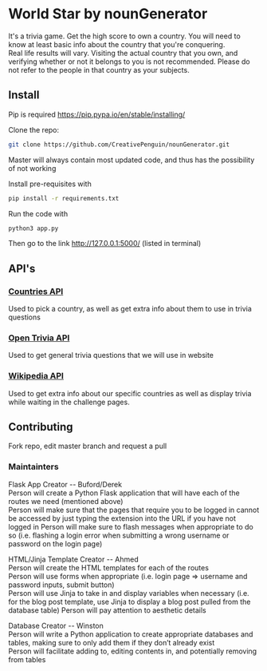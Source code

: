 # World Star by nounGenerator  
It's a trivia game. Get the high score to own a country.
You will need to know at least basic info about the country that you're
conquering.  
Real life results will vary. Visiting the actual country that you own,
and verifying whether or not it belongs to you is not recommended.
Please do not refer to the people in that country as your subjects.

## Install  
Pip is required https://pip.pypa.io/en/stable/installing/  

Clone the repo:  
```sh
git clone https://github.com/CreativePenguin/nounGenerator.git
```
Master will always contain most updated code, and thus has the possibility of not working  

Install pre-requisites with
```sh
pip install -r requirements.txt
```
Run the code with
```sh
python3 app.py
```
Then go to the link http://127.0.0.1:5000/ (listed in terminal)


## API's
### [Countries API](https://docs.google.com/document/d/1C-umxnBAIUzQI9kLDaXG4-YbFsiOwwRTJ5c-DXAHTRM/edit)  
Used to pick a country, as well as get extra info about them to use in trivia questions

### [Open Trivia API](https://docs.google.com/document/d/1yp2nicOExDYlrEfdvqspD17Kz5c-xMSWHudfmNjJgQ4/edit)  
Used to get general trivia questions that we will use in website

### [Wikipedia API](https://docs.google.com/document/d/1KNf_h_Rysiftc88uZNZO4LMpAyQprUTSj-eg5CMz9a8/edit)  
Used to get extra info about our specific countries as well as display trivia while waiting in the challenge pages.

## Contributing
Fork repo, edit master branch and request a pull
### Maintainters  
Flask App Creator -- Buford/Derek  
Person will create a Python Flask application that will have each of the routes we need (mentioned above)  
Person will make sure that the pages that require you to be logged in cannot be accessed by just typing the extension into the URL if you have not logged in
Person will make sure to flash messages when appropriate to do so (i.e. flashing a login error when submitting a wrong username or password on the login page)  

HTML/Jinja Template Creator -- Ahmed  
Person will create the HTML templates for each of the routes  
Person will use forms when appropriate (i.e. login page => username and password inputs, submit button)  
Person will use Jinja to take in and display variables when necessary (i.e. for the blog post template, use Jinja to display a blog post pulled from the database table)
Person will pay attention to aesthetic details  

Database Creator -- Winston  
Person will write a Python application to create appropriate databases and tables, making sure to only add them if they don’t already exist  
Person will facilitate adding to, editing contents in, and potentially removing from tables
